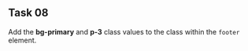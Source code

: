 ## Task 08
Add the **bg-primary** and **p-3** class values to the class within the `footer` element.
 